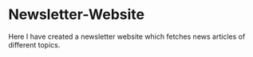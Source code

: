 # Newsletter-Website
Here I have created a newsletter website which fetches news articles of different topics. 
